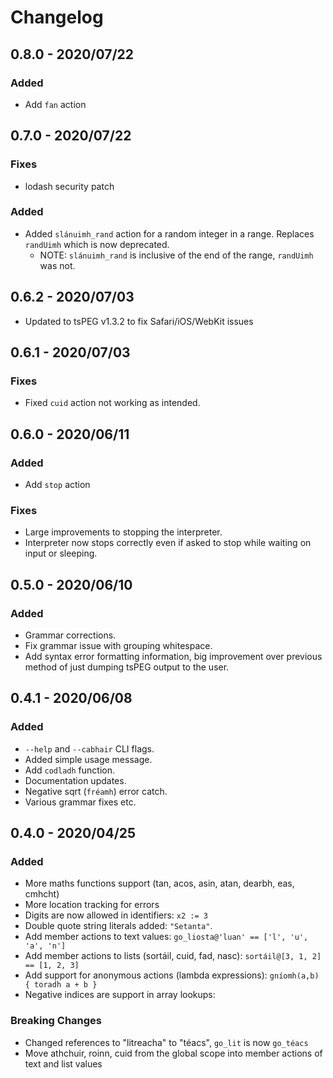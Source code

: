 # Changelog

## 0.8.0 - 2020/07/22

### Added

- Add `fan` action

## 0.7.0 - 2020/07/22

### Fixes

- lodash security patch

### Added

- Added `slánuimh_rand` action for a random integer in a range. Replaces `randUimh` which is now
  deprecated.
  - NOTE: `slánuimh_rand` is inclusive of the end of the range, `randUimh` was not.

## 0.6.2 - 2020/07/03

- Updated to tsPEG v1.3.2 to fix Safari/iOS/WebKit issues

## 0.6.1 - 2020/07/03

### Fixes

- Fixed `cuid` action not working as intended.

## 0.6.0 - 2020/06/11

### Added
- Add `stop` action

### Fixes
- Large improvements to stopping the interpreter.
- Interpreter now stops correctly even if asked to stop while waiting
  on input or sleeping.

## 0.5.0 - 2020/06/10

### Added
- Grammar corrections.
- Fix grammar issue with grouping whitespace.
- Add syntax error formatting information, big improvement over previous method
  of just dumping tsPEG output to the user.

## 0.4.1 - 2020/06/08

### Added
- `--help` and `--cabhair` CLI flags.
- Added simple usage message.
- Add `codladh` function.
- Documentation updates.
- Negative sqrt (`fréamh`) error catch.
- Various grammar fixes etc.

## 0.4.0 - 2020/04/25

### Added

- More maths functions support (tan, acos, asin, atan, dearbh, eas, cmhcht)
- More location tracking for errors
- Digits are now allowed in identifiers: `x2 := 3`
- Double quote string literals added: `"Setanta"`.
- Add member actions to text values: `go_liosta@'luan' == ['l', 'u', 'a', 'n']`
- Add member actions to lists (sortáil, cuid, fad, nasc): `sortáil@[3, 1, 2] == [1, 2, 3]`
- Add support for anonymous actions (lambda expressions): `gníomh(a,b) { toradh a + b }`
- Negative indices are support in array lookups:

### Breaking Changes

- Changed references to "litreacha" to "téacs", `go_lit` is now `go_téacs`
- Move athchuir, roinn, cuid from the global scope into member actions of
  text and list values

